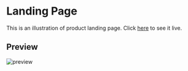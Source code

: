 # Landing Page

This is an illustration of product landing page. Click [here](https://codepen.io/shashiirk/full/LYNyvxV) to see it live.

## Preview

![preview](https://github.com/shashiirk/rwd-projects/blob/master/landing-page/preview/landing-page.gif)
